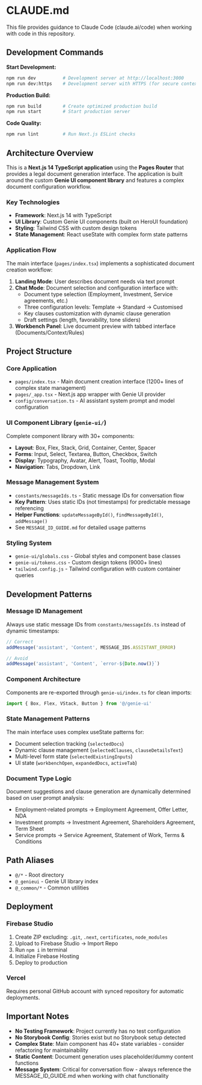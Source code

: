 # CLAUDE.md

This file provides guidance to Claude Code (claude.ai/code) when working with code in this repository.

## Development Commands

**Start Development:**
```bash
npm run dev          # Development server at http://localhost:3000
npm run dev:https    # Development server with HTTPS (for secure context features)
```

**Production Build:**
```bash
npm run build        # Create optimized production build
npm run start        # Start production server
```

**Code Quality:**
```bash
npm run lint         # Run Next.js ESLint checks
```

## Architecture Overview

This is a **Next.js 14 TypeScript application** using the **Pages Router** that provides a legal document generation interface. The application is built around the custom **Genie UI component library** and features a complex document configuration workflow.

### Key Technologies
- **Framework**: Next.js 14 with TypeScript
- **UI Library**: Custom Genie UI components (built on HeroUI foundation)
- **Styling**: Tailwind CSS with custom design tokens
- **State Management**: React useState with complex form state patterns

### Application Flow
The main interface (`pages/index.tsx`) implements a sophisticated document creation workflow:
1. **Landing Mode**: User describes document needs via text prompt
2. **Chat Mode**: Document selection and configuration interface with:
   - Document type selection (Employment, Investment, Service agreements, etc.)
   - Three configuration levels: Template → Standard → Customised
   - Key clauses customization with dynamic clause generation
   - Draft settings (length, favorability, tone sliders)
3. **Workbench Panel**: Live document preview with tabbed interface (Documents/Context/Rules)

## Project Structure

### Core Application
- `pages/index.tsx` - Main document creation interface (1200+ lines of complex state management)
- `pages/_app.tsx` - Next.js app wrapper with Genie UI provider
- `config/conversation.ts` - AI assistant system prompt and model configuration

### UI Component Library (`genie-ui/`)
Complete component library with 30+ components:
- **Layout**: Box, Flex, Stack, Grid, Container, Center, Spacer
- **Forms**: Input, Select, Textarea, Button, Checkbox, Switch
- **Display**: Typography, Avatar, Alert, Toast, Tooltip, Modal
- **Navigation**: Tabs, Dropdown, Link

### Message Management System
- `constants/messageIds.ts` - Static message IDs for conversation flow
- **Key Pattern**: Uses static IDs (not timestamps) for predictable message referencing
- **Helper Functions**: `updateMessageById()`, `findMessageById()`, `addMessage()`
- See `MESSAGE_ID_GUIDE.md` for detailed usage patterns

### Styling System
- `genie-ui/globals.css` - Global styles and component base classes
- `genie-ui/tokens.css` - Custom design tokens (9000+ lines)
- `tailwind.config.js` - Tailwind configuration with custom container queries

## Development Patterns

### Message ID Management
Always use static message IDs from `constants/messageIds.ts` instead of dynamic timestamps:
```typescript
// Correct
addMessage('assistant', 'Content', MESSAGE_IDS.ASSISTANT_ERROR)

// Avoid
addMessage('assistant', 'Content', `error-${Date.now()}`)
```

### Component Architecture
Components are re-exported through `genie-ui/index.ts` for clean imports:
```typescript
import { Box, Flex, VStack, Button } from '@/genie-ui'
```

### State Management Patterns
The main interface uses complex useState patterns for:
- Document selection tracking (`selectedDocs`)
- Dynamic clause management (`selectedClauses`, `clauseDetailsText`)
- Multi-level form state (`selectedExistingInputs`)
- UI state (`workbenchOpen`, `expandedDocs`, `activeTab`)

### Document Type Logic
Document suggestions and clause generation are dynamically determined based on user prompt analysis:
- Employment-related prompts → Employment Agreement, Offer Letter, NDA
- Investment prompts → Investment Agreement, Shareholders Agreement, Term Sheet
- Service prompts → Service Agreement, Statement of Work, Terms & Conditions

## Path Aliases
- `@/*` - Root directory
- `@_genieui` - Genie UI library index
- `@_common/*` - Common utilities

## Deployment

### Firebase Studio
1. Create ZIP excluding: `.git`, `.next`, `certificates`, `node_modules`
2. Upload to Firebase Studio → Import Repo
3. Run `npm i` in terminal
4. Initialize Firebase Hosting
5. Deploy to production

### Vercel
Requires personal GitHub account with synced repository for automatic deployments.

## Important Notes

- **No Testing Framework**: Project currently has no test configuration
- **No Storybook Config**: Stories exist but no Storybook setup detected
- **Complex State**: Main component has 40+ state variables - consider refactoring for maintainability
- **Static Content**: Document generation uses placeholder/dummy content functions
- **Message System**: Critical for conversation flow - always reference the MESSAGE_ID_GUIDE.md when working with chat functionality